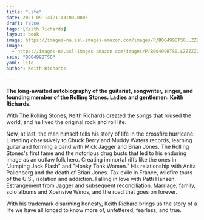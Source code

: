 ```yaml
---
title: "Life"
date: 2021-09-14T21:43:03.000Z
draft: false
tags: [Keith Richards]
layout: book
image: https://images-na.ssl-images-amazon.com/images/P/B00499BTS0.LZZZZZZZ.jpg
image: 
  - https://images-na.ssl-images-amazon.com/images/P/B00499BTS0.LZZZZZZZ.jpg
asin: "B00499BTS0"
yaml: life
author: Keith Richards

---
```


**The long-awaited autobiography of the guitarist, songwriter, singer, and founding member of the Rolling Stones. Ladies and gentlemen: Keith Richards.**  
  
With The Rolling Stones, Keith Richards created the songs that roused the world, and he lived the original rock and roll life.  
  
Now, at last, the man himself tells his story of life in the crossfire hurricane. Listening obsessively to Chuck Berry and Muddy Waters records, learning guitar and forming a band with Mick Jagger and Brian Jones. The Rolling Stones's first fame and the notorious drug busts that led to his enduring image as an outlaw folk hero. Creating immortal riffs like the ones in "Jumping Jack Flash" and "Honky Tonk Women." His relationship with Anita Pallenberg and the death of Brian Jones. Tax exile in France, wildfire tours of the U.S., isolation and addiction. Falling in love with Patti Hansen. Estrangement from Jagger and subsequent reconciliation. Marriage, family, solo albums and Xpensive Winos, and the road that goes on forever.  
  
With his trademark disarming honesty, Keith Richard brings us the story of a life we have all longed to know more of, unfettered, fearless, and true.